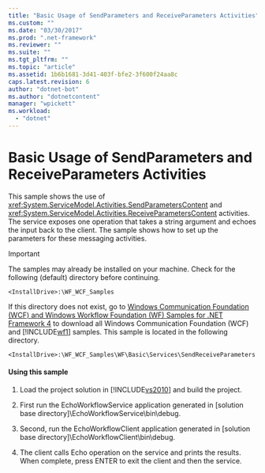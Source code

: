 ```yaml
---
title: "Basic Usage of SendParameters and ReceiveParameters Activities"
ms.custom: ""
ms.date: "03/30/2017"
ms.prod: ".net-framework"
ms.reviewer: ""
ms.suite: ""
ms.tgt_pltfrm: ""
ms.topic: "article"
ms.assetid: 1b6b1681-3d41-403f-bfe2-3f600f24aa8c
caps.latest.revision: 6
author: "dotnet-bot"
ms.author: "dotnetcontent"
manager: "wpickett"
ms.workload: 
  - "dotnet"
---
```

# Basic Usage of SendParameters and ReceiveParameters Activities
This sample shows the use of <xref:System.ServiceModel.Activities.SendParametersContent> and <xref:System.ServiceModel.Activities.ReceiveParametersContent> activities. The service exposes one operation that takes a string argument and echoes the input back to the client. The sample shows how to set up the parameters for these messaging activities.  
  
> [!IMPORTANT]
>  The samples may already be installed on your machine. Check for the following (default) directory before continuing.  
>   
>  `<InstallDrive>:\WF_WCF_Samples`  
>   
>  If this directory does not exist, go to [Windows Communication Foundation (WCF) and Windows Workflow Foundation (WF) Samples for .NET Framework 4](http://go.microsoft.com/fwlink/?LinkId=150780) to download all Windows Communication Foundation (WCF) and [!INCLUDE[wf1](../../../../includes/wf1-md.md)] samples. This sample is located in the following directory.  
>   
>  `<InstallDrive>:\WF_WCF_Samples\WF\Basic\Services\SendReceiveParameters`  
  
#### Using this sample  
  
1.  Load the project solution in [!INCLUDE[vs2010](../../../../includes/vs2010-md.md)] and build the project.  
  
2.  First run the EchoWorkflowService application generated in [solution base directory]\EchoWorkflowService\bin\debug.  
  
3.  Second, run the EchoWorkflowClient application generated in [solution base directory]\EchoWorkflowClient\bin\debug.  
  
4.  The client calls Echo operation on the service and prints the results. When complete, press ENTER to exit the client and then the service.